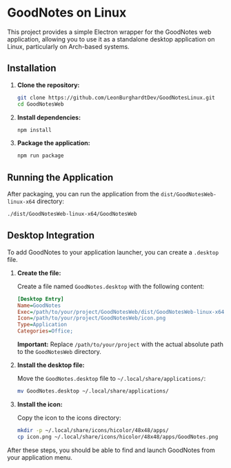 # GoodNotes on Linux

This project provides a simple Electron wrapper for the GoodNotes web application, allowing you to use it as a standalone desktop application on Linux, particularly on Arch-based systems.

## Installation

1.  **Clone the repository:**

    ```bash
    git clone https://github.com/LeonBurghardtDev/GoodNotesLinux.git
    cd GoodNotesWeb
    ```

2.  **Install dependencies:**

    ```bash
    npm install
    ```

3.  **Package the application:**

    ```bash
    npm run package
    ```

## Running the Application

After packaging, you can run the application from the `dist/GoodNotesWeb-linux-x64` directory:

```bash
./dist/GoodNotesWeb-linux-x64/GoodNotesWeb
```

## Desktop Integration

To add GoodNotes to your application launcher, you can create a `.desktop` file.

1.  **Create the file:**

    Create a file named `GoodNotes.desktop` with the following content:

    ```ini
    [Desktop Entry]
    Name=GoodNotes
    Exec=/path/to/your/project/GoodNotesWeb/dist/GoodNotesWeb-linux-x64/GoodNotesWeb
    Icon=/path/to/your/project/GoodNotesWeb/icon.png
    Type=Application
    Categories=Office;
    ```

    **Important:** Replace `/path/to/your/project` with the actual absolute path to the `GoodNotesWeb` directory.

2.  **Install the desktop file:**

    Move the `GoodNotes.desktop` file to `~/.local/share/applications/`:

    ```bash
    mv GoodNotes.desktop ~/.local/share/applications/
    ```

3.  **Install the icon:**

    Copy the icon to the icons directory:

    ```bash
    mkdir -p ~/.local/share/icons/hicolor/48x48/apps/
    cp icon.png ~/.local/share/icons/hicolor/48x48/apps/GoodNotes.png
    ```

After these steps, you should be able to find and launch GoodNotes from your application menu.
